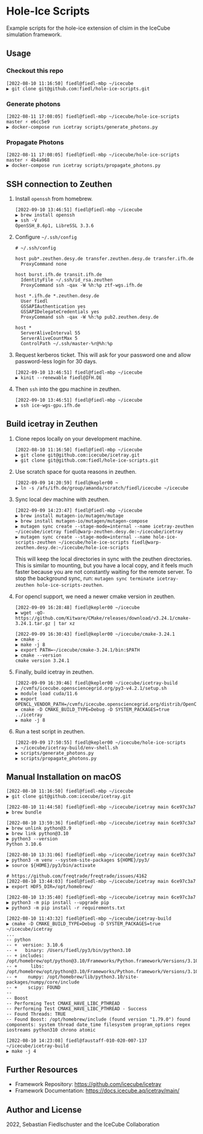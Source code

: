 # Hole-Ice Scripts

Example scripts for the hole-ice extension of clsim in the IceCube simulation framework.

## Usage

### Checkout this repo

```
[2022-08-10 11:16:50] fiedl@fiedl-mbp ~/icecube
▶ git clone git@github.com:fiedl/hole-ice-scripts.git
```

### Generate photons

```
[2022-08-11 17:08:05] fiedl@fiedl-mbp ~/icecube/hole-ice-scripts master ⚡ e6cc5e9
▶ docker-compose run icetray scripts/generate_photons.py
```

### Propagate Photons

```
[2022-08-11 17:08:05] fiedl@fiedl-mbp ~/icecube/hole-ice-scripts master ⚡ 4b4a968
▶ docker-compose run icetray scripts/propagate_photons.py
```


## SSH connection to Zeuthen

1. Install `openssh` from homebrew.

   ```shell
   [2022-09-10 13:46:51] fiedl@fiedl-mbp ~/icecube
   ▶ brew install openssh
   ▶ ssh -V
   OpenSSH_8.6p1, LibreSSL 3.3.6
   ```

2. Configure `~/.ssh/config`

   ```shell
   # ~/.ssh/config

   host pub*.zeuthen.desy.de transfer.zeuthen.desy.de transfer.ifh.de
     ProxyCommand none

   host burst.ifh.de transit.ifh.de
     IdentityFile ~/.ssh/id_rsa.zeuthen
     ProxyCommand ssh -qax -W %h:%p ztf-wgs.ifh.de

   host *.ifh.de *.zeuthen.desy.de
     User fiedl
     GSSAPIAuthentication yes
     GSSAPIDelegateCredentials yes
     ProxyCommand ssh -qax -W %h:%p pub2.zeuthen.desy.de

   host *
     ServerAliveInterval 55
     ServerAliveCountMax 5
     ControlPath ~/.ssh/master-%r@%h:%p
   ```

3. Request kerberos ticket. This will ask for your password one and allow password-less login for 30 days.

   ```shell
   [2022-09-10 13:46:51] fiedl@fiedl-mbp ~/icecube
   ▶ kinit --renewable fiedl@IFH.DE
   ```

4. Then `ssh` into the gpu machine in zeuthen.

   ```
   [2022-09-10 13:46:51] fiedl@fiedl-mbp ~/icecube
   ▶ ssh ice-wgs-gpu.ifh.de
   ```

## Build icetray in Zeuthen

1. Clone repos locally on your development machine.

   ```shell
   [2022-08-10 11:16:50] fiedl@fiedl-mbp ~/icecube
   ▶ git clone git@github.com:icecube/icetray.git
   ▶ git clone git@github.com:fiedl/hole-ice-scripts.git
   ```

2. Use scratch space for quota reasons in zeuthen.

   ```shell
   [2022-09-09 14:20:59] fiedl@kepler00 ~
   ▶ ln -s /afs/ifh.de/group/amanda/scratch/fiedl/icecube ~/icecube
   ```

3. Sync local dev machine with zeuthen.

   ```shell
   [2022-09-09 14:23:47] fiedl@fiedl-mbp ~/icecube
   ▶ brew install mutagen-io/mutagen/mutage
   ▶ brew install mutagen-io/mutagen/mutagen-compose
   ▶ mutagen sync create --stage-mode=internal --name icetray-zeuthen ~/icecube/icetray fiedl@warp-zeuthen.desy.de:~/icecube/icetray
   ▶ mutagen sync create --stage-mode=internal --name hole-ice-scripts-zeuthen ~/icecube/hole-ice-scripts fiedl@warp-zeuthen.desy.de:~/icecube/hole-ice-scripts
   ```

   This will keep the local directories in sync with the zeuthen directories. This is similar to mounting, but you have a local copy, and it feels much faster because you are not constantly waiting for the remote server. To stop the background sync, run: `mutagen sync terminate icetray-zeuthen hole-ice-scripts-zeuthen`.

4. For opencl support, we need a newer cmake version in zeuthen.

   ```shell
   [2022-09-09 16:28:48] fiedl@kepler00 ~/icecube
   ▶ wget -qO- https://github.com/Kitware/CMake/releases/download/v3.24.1/cmake-3.24.1.tar.gz | tar xz

   [2022-09-09 16:30:43] fiedl@kepler00 ~/icecube/cmake-3.24.1
   ▶ cmake .
   ▶ make -j 8
   ▶ export PATH=~/icecube/cmake-3.24.1/bin:$PATH
   ▶ cmake --version
   cmake version 3.24.1
   ```

5. Finally, build icetray in zeuthen.

   ```shell
   [2022-09-09 16:39:46] fiedl@kepler00 ~/icecube/icetray-build
   ▶ /cvmfs/icecube.opensciencegrid.org/py3-v4.2.1/setup.sh
   ▶ module load cuda/11.6
   ▶ export OPENCL_VENDOR_PATH=/cvmfs/icecube.opensciencegrid.org/distrib/OpenCL_RHEL_7_x86_64/etc/OpenCL/vendors
   ▶ cmake -D CMAKE_BUILD_TYPE=Debug -D SYSTEM_PACKAGES=true ../icetray
   ▶ make -j 8
   ```

6. Run a test script in zeuthen.

   ```shell
   [2022-09-09 17:50:55] fiedl@kepler00 ~/icecube/hole-ice-scripts
   ▶ ~/icecube/icetray-build/env-shell.sh
   ▶ scripts/generate_photons.py
   ▶ scripts/propagate_photons.py
   ```

## Manual Installation on macOS

```
[2022-08-10 11:16:50] fiedl@fiedl-mbp ~/icecube
▶ git clone git@github.com:icecube/icetray.git

[2022-08-10 11:44:58] fiedl@fiedl-mbp ~/icecube/icetray main 6ce97c3a7
▶ brew bundle

[2022-08-10 13:59:36] fiedl@fiedl-mbp ~/icecube/icetray main 6ce97c3a7
▶ brew unlink python@3.9
▶ brew link python@3.10
▶ python3 --version
Python 3.10.6

[2022-08-10 13:31:06] fiedl@fiedl-mbp ~/icecube/icetray main 6ce97c3a7
▶ python3 -m venv --system-site-packages ${HOME}/py3/
▶ source ${HOME}/py3/bin/activate

# https://github.com/freqtrade/freqtrade/issues/4162
[2022-08-10 13:44:03] fiedl@fiedl-mbp ~/icecube/icetray main 6ce97c3a7
▶ export HDF5_DIR=/opt/homebrew/

[2022-08-10 13:35:40] fiedl@fiedl-mbp ~/icecube/icetray main 6ce97c3a7
▶ python3 -m pip install --upgrade pip
▶ python3 -m pip install -r requirements.txt

[2022-08-10 11:43:32] fiedl@fiedl-mbp ~/icecube/icetray-build
▶ cmake -D CMAKE_BUILD_TYPE=Debug -D SYSTEM_PACKAGES=true ~/icecube/icetray
...
-- python
-- +  version: 3.10.6
-- +   binary: /Users/fiedl/py3/bin/python3.10
-- + includes: /opt/homebrew/opt/python@3.10/Frameworks/Python.framework/Versions/3.10/include/python3.10
-- +     libs: /opt/homebrew/opt/python@3.10/Frameworks/Python.framework/Versions/3.10/lib/libpython3.10.dylib
-- +    numpy: /opt/homebrew/lib/python3.10/site-packages/numpy/core/include
-- +    scipy: FOUND
--
-- Boost
-- Performing Test CMAKE_HAVE_LIBC_PTHREAD
-- Performing Test CMAKE_HAVE_LIBC_PTHREAD - Success
-- Found Threads: TRUE
-- Found Boost: /opt/homebrew/include (found version "1.79.0") found components: system thread date_time filesystem program_options regex iostreams python310 chrono atomic

[2022-08-10 14:23:08] fiedl@faustaff-010-020-007-137 ~/icecube/icetray-build
▶ make -j 4
```

## Further Resources

- Framework Repository: https://github.com/icecube/icetray
- Framework Documentation: https://docs.icecube.aq/icetray/main/

## Author and License

2022, Sebastian Fiedlschuster and the IceCube Collaboration